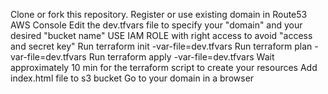 Clone or fork this repository.
Register or use existing domain in Route53 AWS Console
Edit the dev.tfvars file to specify your "domain" and your desired "bucket name"
USE IAM ROLE with right access to avoid "access and secret key" 
Run terraform init -var-file=dev.tfvars
Run terraform plan -var-file=dev.tfvars
Run terraform apply -var-file=dev.tfvars
Wait approximately 10 min for the terraform script to create your resources
Add index.html file to s3 bucket 
Go to your domain in a browser
